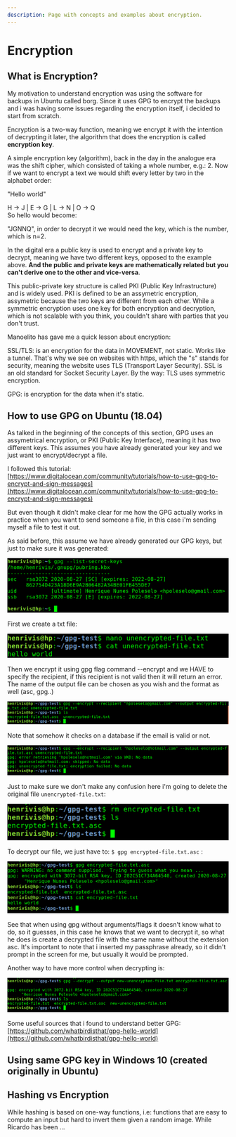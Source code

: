 ```yaml
---
description: Page with concepts and examples about encryption.
---
```


# Encryption

## What is Encryption?

My motivation to understand encryption was using the software for backups in Ubuntu called borg. Since it uses GPG to encrypt the backups and i was having some issues regarding the encryption itself, i decided to start from scratch.

Encryption is a two-way function, meaning we encrypt it with the intention of decrypting it later, the algorithm that does the encryption is called **encryption key**.

A simple encryption key \(algorithm\), back in the day in the analogue era was the shift cipher, which consisted of taking a whole number, e.g.: 2. Now if we want to encrypt a text we would shift every letter by two in the alphabet order:

"Hello world"

H -&gt; J \| E -&gt; G \| L -&gt; N \| O -&gt; Q  
So hello would become:

"JGNNQ", in order to decrypt it we would need the key, which is the number, which is n=2.

In the digital era a public key is used to encrypt and a private key to decrypt, meaning we have two different keys, opposed to the example above. **And the public and private keys are mathematically related but you can't derive one to the other and vice-versa**. 

This public-private key structure is called PKI \(Public Key Infrastructure\) and is widely used. PKI is defined to be an assymetric encryption, assymetric because the two keys are different from each other. While a symmetric encryption uses one key for both encryption and decryption, which is not scalable with you think, you couldn't share with parties that you don't trust.

Manoelito has gave me a quick lesson about encryption:

SSL/TLS: is an encryption for the data in MOVEMENT, not static. Works like a tunnel. That's why we see on websites with https, which the "s" stands for security, meaning the website uses TLS \(Transport Layer Security\). SSL is an old standard for Socket Security Layer. By the way: TLS uses symmetric encryption.

GPG: is encryption for the data when it's static.

## How to use GPG on Ubuntu \(18.04\)

As talked in the beginning of the concepts of this section, GPG uses an assymetrical encryption, or PKI \(Public Key Interface\), meaning it has two different keys. This assumes you have already generated your key and we just want to encrypt/decrypt a file.

I followed this tutorial: [https://www.digitalocean.com/community/tutorials/how-to-use-gpg-to-encrypt-and-sign-messages](https://www.digitalocean.com/community/tutorials/how-to-use-gpg-to-encrypt-and-sign-messages)

But even though it didn't make clear for me how the GPG actually works in practice when you want to send someone a file, in this case i'm sending myself a file to test it out.

As said before, this assume we have already generated our GPG keys, but just to make sure it was generated:

![](.gitbook/assets/image%20%2812%29.png)

First we create a txt file:

![](.gitbook/assets/image%20%2811%29.png)

Then we encrypt it using gpg flag command --encrypt and we HAVE to specify the recipient, if this recipient is not valid then it will return an error. The name of the output file can be chosen as you wish and the format as well \(asc, gpg..\)

![When the email address is correct the encrypted file is generated](.gitbook/assets/image%20%283%29.png)

Note that somehow it checks on a database if the email is valid or not.

![](.gitbook/assets/image%20%286%29.png)

Just to make sure we don't make any confusion here i'm going to delete the original file `unencrypted-file.txt`:

![See that the only thing left is the encrypted file](.gitbook/assets/image%20%2810%29.png)

To decrypt our file, we just have to: `$ gpg encrypted-file.txt.asc` :

![](.gitbook/assets/image%20%284%29.png)

See that when using gpg without arguments/flags it doesn't know what to do, so it guesses, in this case he knows that we want to decrypt it, so what he does is create a decrypted file with the same name without the extension asc. It's important to note that i inserted my passphrase already, so it didn't prompt in the screen for me, but usually it would be prompted.

Another way to have more control when decrypting is:

![](.gitbook/assets/image%20%2813%29.png)

Some useful sources that i found to understand better GPG: [https://github.com/whatbirdisthat/gpg-hello-world](https://github.com/whatbirdisthat/gpg-hello-world)

## Using same GPG key in Windows 10 \(created originally in Ubuntu\)

## Hashing vs Encryption

While hashing is based on one-way functions, i.e: functions that are easy to compute an input but hard to invert them given a random image. While Ricardo has been ...

